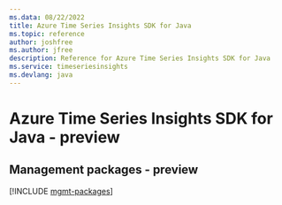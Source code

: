 ```yaml
---
ms.data: 08/22/2022
title: Azure Time Series Insights SDK for Java
ms.topic: reference
author: joshfree
ms.author: jfree
description: Reference for Azure Time Series Insights SDK for Java
ms.service: timeseriesinsights
ms.devlang: java
---
```

# Azure Time Series Insights SDK for Java - preview

## Management packages - preview
[!INCLUDE [mgmt-packages](time-series-insights-mgmt-index.md)]